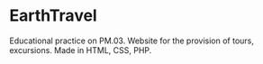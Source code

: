# EarthTravel
Educational practice on PM.03. Website for the provision of tours, excursions. Made in HTML, CSS, PHP.

